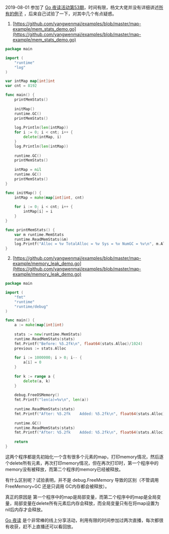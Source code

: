 2019-08-01 参加了 [Go 夜读活动第53期](https://github.com/developer-learning/reading-go/issues/441)，时间有限，杨文大佬并没有详细讲述[所有的例子](https://github.com/yangwenmai/examples/blob/master/map-example)
，后来自己试验了一下，对其中几个有点疑惑。

1. [https://github.com/yangwenmai/examples/blob/master/map-example/mem_stats_demo.go](https://github.com/yangwenmai/examples/blob/master/map-example/mem_stats_demo.go)
```go
package main

import (
	"runtime"
	"log"
)

var intMap map[int]int
var cnt = 8192

func main() {
	printMemStats()
	
	initMap()
	runtime.GC()
	printMemStats()
	
	log.Println(len(intMap))
	for i := 0; i < cnt; i++ {
		delete(intMap, i)
	}
	log.Println(len(intMap))
	
	runtime.GC()
	printMemStats()
	
	intMap = nil
	runtime.GC()
	printMemStats()
}

func initMap() {
	intMap = make(map[int]int, cnt)
	
	for i := 0; i < cnt; i++ {
		intMap[i] = i
	}
}

func printMemStats() {
	var m runtime.MemStats
	runtime.ReadMemStats(&m)
	log.Printf("Alloc = %v TotalAlloc = %v Sys = %v NumGC = %v\n", m.Alloc/1024, m.TotalAlloc/1024, m.Sys/1024, m.NumGC)
}
```

2. [https://github.com/yangwenmai/examples/blob/master/map-example/memory_leak_demo.go](https://github.com/yangwenmai/examples/blob/master/map-example/memory_leak_demo.go)

```go
package main

import (
	"fmt"
	"runtime"
	"runtime/debug"
)

func main() {
	a := make(map[int]int)
	
	stats := new(runtime.MemStats)
	runtime.ReadMemStats(stats)
	fmt.Printf("Before: %5.2fk\n", float64(stats.Alloc)/1024)
	previous := stats.Alloc
	
	for i := 1000000; i > 0; i-- {
		a[i] = 0
	}
	
	for k := range a {
		delete(a, k)
	}
	
	debug.FreeOSMemory()
	fmt.Printf("len(a)=%v\n", len(a))
	
	runtime.ReadMemStats(stats)
	fmt.Printf("After: %5.2fk    Added: %5.2fk\n", float64(stats.Alloc)/1024, float64(stats.Alloc-previous)/1024)
	
	runtime.GC()
	runtime.ReadMemStats(stats)
	fmt.Printf("After: %5.2fk    Added: %5.2fk\n", float64(stats.Alloc)/1024, float64(stats.Alloc-previous)/1024)
	
	return
}
```

这两个程序都是先初始化一个含有很多个元素的map，打印memory情况，然后逐个delete所有元素，再次打印memory情况，但在再次打印时，第一个程序中的memory没有被释放，而第二个程序的memory已经被释放。

有什么区别呢？试验表明，并不是 debug.FreeMemory 导致的区别（不管调用 FreeMemory+GC 还是只调用 GC内存都会被释放）。

真正的原因是 第一个程序中的map是局部变量，而第二个程序中的map是全局变量，局部变量在delete所有元素后内存会释放，而全局变量只有在将map设置为nil后内存才会释放。


[Go 夜读](https://github.com/developer-learning/reading-go) 是个非常棒的线上分享活动，利用有限的时间参加过两次直播，每次都很有收获，赶不上直播还可以看回放。
